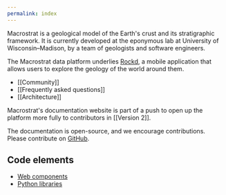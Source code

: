 ```yaml
---
permalink: index
---
```


Macrostrat is a geological model of the Earth's crust and its stratigraphic
framework. It is currently developed at the eponymous lab at University of Wisconsin–Madison, by a team of geologists
and software engineers.

The Macrostrat data platform underlies [Rockd](https://rockd.org/), a mobile
application that allows users to explore the geology of the world around them.

- [[Community]]
- [[Frequently asked questions]]
- [[Architecture]]

Macrostrat's documentation website is part of a push to open up the platform
more fully to contributors in [[Version 2]].

The documentation is open-source, and we encourage contributions. Please
contribute on [GitHub](https://github.com/UW-Macrostrat/docs).

## Code elements

- [Web components](/docs/web-components)
- [Python libraries](/docs/python-libraries)

